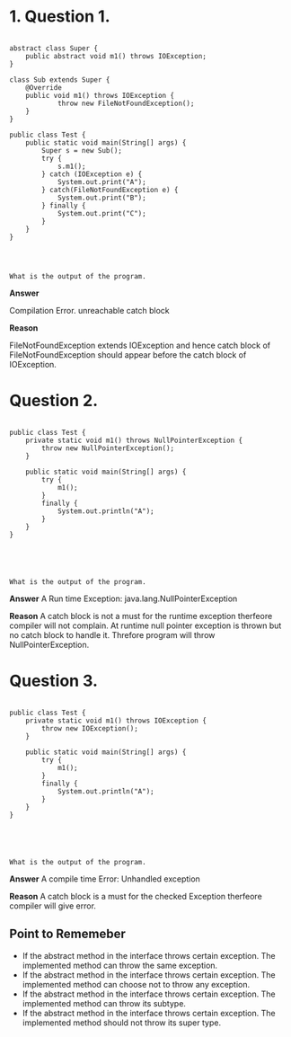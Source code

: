 
# 1. Question 1.
<pre>
<code>
abstract class Super {
	public abstract void m1() throws IOException;
}

class Sub extends Super {
    @Override
    public void m1() throws IOException {
            throw new FileNotFoundException();
    }
}

public class Test {
    public static void main(String[] args) {
        Super s = new Sub();
        try {
            s.m1();
        } catch (IOException e) {
            System.out.print("A");
        } catch(FileNotFoundException e) {
            System.out.print("B");
        } finally {
            System.out.print("C");
        }
    }
}
</pre>

What is the output of the program. 
</code>

**Answer**

Compilation Error. unreachable catch block

**Reason** 

FileNotFoundException extends IOException and hence catch block of FileNotFoundException should appear before the catch block of IOException.


# Question 2.

<pre>
<code>
public class Test {
    private static void m1() throws NullPointerException {
        throw new NullPointerException();
    }

    public static void main(String[] args) {
        try {
            m1();
        }
        finally {
            System.out.println("A");
        }
    }
}

</pre>
What is the output of the program. 
</code>

**Answer**
A Run time Exception: java.lang.NullPointerException

**Reason** 
A catch block is not a must for the runtime exception therfeore compiler will not complain. At runtime null pointer exception is thrown but no catch block to handle it. Threfore program will throw NullPointerException.


# Question 3.

<pre>
<code>
public class Test {
    private static void m1() throws IOException {
        throw new IOException();
    }

    public static void main(String[] args) {
        try {
            m1();
        }
        finally {
            System.out.println("A");
        }
    }
}

</pre>
What is the output of the program. 
</code>

**Answer**
A compile time Error: Unhandled exception

**Reason** 
A catch block is a must for the checked Exception therfeore compiler will give error.

## Point to Rememeber

- If the abstract method in the interface throws certain exception. The implemented method can throw the same exception.
- If the abstract method in the interface throws certain exception. The implemented method can choose not to throw any exception.
- If the abstract method in the interface throws certain exception. The implemented method can throw its subtype. 
- If the abstract method in the interface throws certain exception. The implemented method should not throw its super type.  














